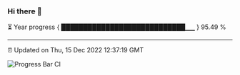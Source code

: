 ### Hi there 👋

⏳ Year progress { ████████████████████████████▁▁ } 95.49 %

---

⏰ Updated on Thu, 15 Dec 2022 12:37:19 GMT

![Progress Bar CI](https://github.com/ZhaoGui/ZhaoGui/workflows/Progress%20Bar%20CI/badge.svg)
